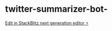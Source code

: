 # twitter-summarizer-bot-

[Edit in StackBlitz next generation editor ⚡️](https://stackblitz.com/~/github.com/0xdidi/twitter-summarizer-bot-)